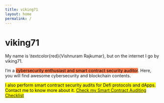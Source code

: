 ```yaml
---
title: viking71
layout: home
permalink: /
---
```


# viking71

My name is \textcolor{red}{Vishnuram Rajkumar}, but on the internet I go by viking71.

I’m a <mark style="background-color: #FF7F50">cybersecurity enthusiast and smart contract security auditor</mark>. Here, you will find awesome cybersecurity and blockchain contents.

<mark>I also perform smart contract security audits for Defi protocols and dApps. Contact me to know more about it. <a href="https://github.com/vishnuram1999/Smart-Contract-Auditing-Checklist">Check my Smart Contract Auditing Checklist</a> </mark>
